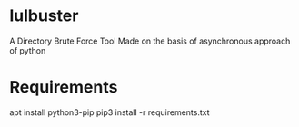 # lulbuster
A Directory Brute Force Tool Made on the basis of asynchronous approach of python

# Requirements
apt install python3-pip
pip3 install -r requirements.txt
